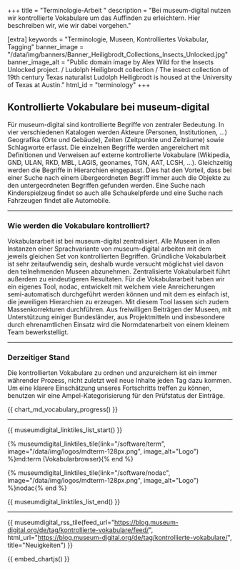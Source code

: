 +++
title = "Terminologie-Arbeit "
description = "Bei museum-digital nutzen wir kontrollierte Vokabulare um das Auffinden zu erleichtern. Hier beschreiben wir, wie wir dabei vorgehen."

[extra]
keywords = "Terminologie, Museen, Kontrolliertes Vokabular, Tagging"
banner_image = "/data/img/banners/Banner_Heiligbrodt_Collections_Insects_Unlocked.jpg"
banner_image_alt = "Public domain image by Alex Wild for the Insects Unlocked project. / Ludolph Heiligbrodt collection / The insect collection of 19th century Texas naturalist Ludolph Heiligbrodt is housed at the University of Texas at Austin."
html_id = "terminology"
+++

## Kontrollierte Vokabulare bei museum-digital

Für museum-digital sind kontrollierte Begriffe von zentraler Bedeutung. In vier verschiedenen Katalogen werden Akteure (Personen, Institutionen, ...) Geografika (Orte und Gebäude), Zeiten (Zeitpunkte und Zeiträume) sowie Schlagworte erfasst. Die einzelnen Begriffe werden angereichert mit Definitionen und Verweisen auf externe kontrollierte Vokabulare (Wikipedia, GND, ULAN, RKD, MBL, LAGIS, geonames, TGN, AAT, LCSH, ...). Gleichzeitig werden die Begriffe in Hierarchien eingepasst. Dies hat den Vorteil, dass bei einer Suche nach einem übergeordneten Begriff immer auch die Objekte zu den untergeordneten Begriffen gefunden werden. Eine Suche nach Kinderspielzeug findet so auch alle Schaukelpferde und eine Suche nach Fahrzeugen findet alle Automobile.

----

### Wie werden die Vokabulare kontrolliert?

Vokabulararbeit ist bei museum-digital zentralisiert. Alle Museen in allen Instanzen einer Sprachvariante von museum-digital arbeiten mit dem jeweils gleichen Set von kontrollierten Begriffen. Gründliche Vokabularbeit ist sehr zeitaufwendig sein, deshalb wurde versucht möglichst viel davon den teilnehmenden Museen abzunehmen. Zentralisierte Vokabularbeit führt außerdem zu eindeutigeren Resultaten. Für die Vokabulararbeit haben wir ein eigenes Tool, nodac, entwickelt mit welchem viele Anreicherungen semi-automatisch durchgeführt werden können und mit dem es einfach ist, die jeweiligen Hierarchien zu erzeugen. Mit diesem Tool lassen sich zudem Massenkorrekturen durchführen. Aus freiwilligen Beiträgen der Museen, mit Unterstützung einiger Bundesländer, aus Projektmitteln und insbesondere durch ehrenamtlichen Einsatz wird die Normdatenarbeit von einem kleinem Team bewerkstelligt.

----

### Derzeitiger Stand

Die kontrollierten Vokabulare zu ordnen und anzureichern ist ein immer währender Prozess, nicht zuletzt weil neue Inhalte jeden Tag dazu kommen. Um eine klarere Einschätzung unseres Fortschritts treffen zu können, benutzen wir eine Ampel-Kategorisierung für den Prüfstatus der Einträge.

{{ chart_md_vocabulary_progress() }}

----

{{ museumdigital_linktiles_list_start() }}

{% museumdigital_linktiles_tile(link="/software/term",
    image="/data/img/logos/mdterm-128px.png",
    image_alt="Logo") %}md:term (Vokabularbrowser){% end %}

{% museumdigital_linktiles_tile(link="/software/nodac",
    image="/data/img/logos/mdterm-128px.png",
    image_alt="Logo") %}nodac{% end %}

{{ museumdigital_linktiles_list_end() }}

----

{{ museumdigital_rss_tile(feed_url="https://blog.museum-digital.org/de/tag/kontrollierte-vokabulare/feed/", html_url="https://blog.museum-digital.org/de/tag/kontrollierte-vokabulare/", title="Neuigkeiten") }}

{{ embed_chartjs() }}
<script src="/js/dashboard-controlled-vocabs-status.js" type="text/javascript" async></script>
